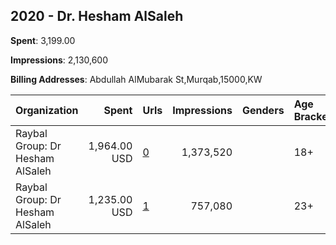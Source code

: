 ## 2020 - Dr. Hesham AlSaleh 
**Spent**: 3,199.00

**Impressions**: 2,130,600

**Billing Addresses**: Abdullah AlMubarak St,Murqab,15000,KW

|Organization|Spent|Urls|Impressions|Genders|Age Brackets|Country Codes|
|:---|---:|:---|---:|:---|:---|:---|
|Raybal Group: Dr Hesham AlSaleh|1,964.00 USD|[0](https://www.snap.com/political-ads/asset/f98571f6e14a46b22776d02592a73d1d88bf81b520e07766cc5ef2b4897e24c8?mediaType=mp4)|1,373,520||18+|kuwait|
|Raybal Group: Dr Hesham AlSaleh|1,235.00 USD|[1](https://www.snap.com/political-ads/asset/a67219471879fce6f780bc7511b695e6e282162adfdd84c0e59ca455491eab2c?mediaType=mp4)|757,080||23+|kuwait|
